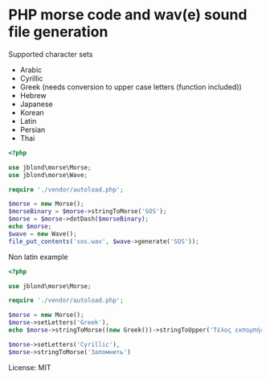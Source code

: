 # PHP morse code and wav(e) sound file generation

Supported character sets

- Arabic
- Cyrillic
- Greek (needs conversion to upper case letters (function included))
- Hebrew
- Japanese
- Korean
- Latin
- Persian
- Thai

```php
<?php

use jblond\morse\Morse;
use jblond\morse\Wave;

require './vendor/autoload.php';

$morse = new Morse();
$morseBinary = $morse->stringToMorse('SOS');
$morse = $morse->dotDash($morseBinary);
echo $morse;
$wave = new Wave();
file_put_contents('sos.wav', $wave->generate('SOS'));
```

Non latin example

```PHP
<?php

use jblond\morse\Morse;

require './vendor/autoload.php';

$morse = new Morse();
$morse->setLetters('Greek'),
echo $morse->stringToMorse((new Greek())->stringToUpper('Τέλος εκπομπής'))

$morse->setLetters('Cyrillic'),
$morse->stringToMorse('Запомнить')
```

License: MIT
